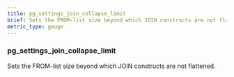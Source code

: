 ```yaml
---
title: pg_settings_join_collapse_limit
brief: Sets the FROM-list size beyond which JOIN constructs are not flattened.
metric_type: gauge
---
```

### pg_settings_join_collapse_limit

Sets the FROM-list size beyond which JOIN constructs are not flattened.